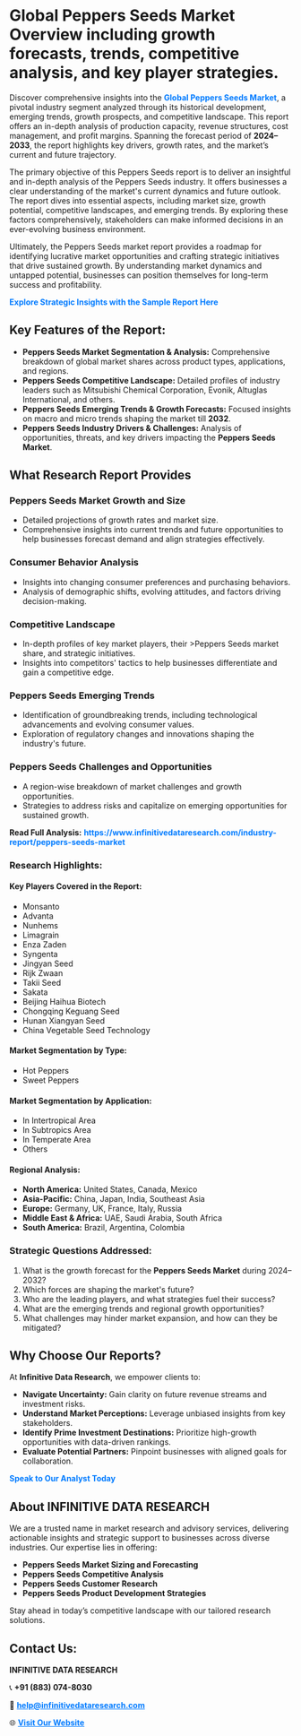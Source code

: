 <h1>Global Peppers Seeds Market Overview including growth forecasts, trends, competitive analysis, and key player strategies.</h1>
<p>
Discover comprehensive insights into the 
<a href="https://www.infinitivedataresearch.com/industry-report/peppers-seeds-market" rel="dofollow" style="color: #007BFF; text-decoration: none;"><strong>Global Peppers Seeds Market</strong></a>, a pivotal industry segment analyzed through its historical development, emerging trends, growth prospects, and competitive landscape. This report offers an in-depth analysis of production capacity, revenue structures, cost management, and profit margins. Spanning the forecast period of <strong>2024–2033</strong>, the report highlights key drivers, growth rates, and the market’s current and future trajectory.
</p>
<p>
The primary objective of this Peppers Seeds report is to deliver an insightful and in-depth analysis of the Peppers Seeds industry. It offers businesses a clear understanding of the market's current dynamics and future outlook. The report dives into essential aspects, including market size, growth potential, competitive landscapes, and emerging trends. By exploring these factors comprehensively, stakeholders can make informed decisions in an ever-evolving business environment.
</p>
<p>
Ultimately, the Peppers Seeds market report provides a roadmap for identifying lucrative market opportunities and crafting strategic initiatives that drive sustained growth. By understanding market dynamics and untapped potential, businesses can position themselves for long-term success and profitability.
</p>
<p>
<a href="https://www.infinitivedataresearch.com/request-sample/reportId=105127" style="color: #007BFF; text-decoration: none;"><strong>Explore Strategic Insights with the Sample Report Here</strong></a>
</p>

<h2>Key Features of the Report:</h2>
<ul>
<li><strong>Peppers Seeds Market Segmentation & Analysis:</strong> Comprehensive breakdown of global market shares across product types, applications, and regions.</li>
<li><strong>Peppers Seeds Competitive Landscape:</strong> Detailed profiles of industry leaders such as Mitsubishi Chemical Corporation, Evonik, Altuglas International, and others.</li>
<li><strong>Peppers Seeds Emerging Trends & Growth Forecasts:</strong> Focused insights on macro and micro trends shaping the market till <strong>2032</strong>.</li>
<li><strong>Peppers Seeds Industry Drivers & Challenges:</strong> Analysis of opportunities, threats, and key drivers impacting the <strong>Peppers Seeds Market</strong>.</li>
</ul>

<h2>What Research Report Provides</h2>
<h3>Peppers Seeds Market Growth and Size</h3>
<ul>
<li>Detailed projections of growth rates and market size.</li>
<li>Comprehensive insights into current trends and future opportunities to help businesses forecast demand and align strategies effectively.</li>
</ul>

<h3>Consumer Behavior Analysis</h3>
<ul>
<li>Insights into changing consumer preferences and purchasing behaviors.</li>
<li>Analysis of demographic shifts, evolving attitudes, and factors driving decision-making.</li>
</ul>

<h3>Competitive Landscape</h3>
<ul>
<li>In-depth profiles of key market players, their >Peppers Seeds market share, and strategic initiatives.</li>
<li>Insights into competitors' tactics to help businesses differentiate and gain a competitive edge.</li>
</ul>

<h3>Peppers Seeds Emerging Trends</h3>
<ul>
<li>Identification of groundbreaking trends, including technological advancements and evolving consumer values.</li>
<li>Exploration of regulatory changes and innovations shaping the industry's future.</li>
</ul>

<h3>Peppers Seeds Challenges and Opportunities</h3>
<ul>
<li>A region-wise breakdown of market challenges and growth opportunities.</li>
<li>Strategies to address risks and capitalize on emerging opportunities for sustained growth.</li>
</ul>
<p><strong>Read Full Analysis:</strong> <a href="https://www.infinitivedataresearch.com/industry-report/peppers-seeds-market" rel="dofollow" style="color: #007BFF; text-decoration: none;"><strong>https://www.infinitivedataresearch.com/industry-report/peppers-seeds-market</strong></a></p>
<h3>Research Highlights:</h3>
<h4>Key Players Covered in the Report:</h4>
<ul><li>Monsanto</li><li>Advanta</li><li>Nunhems</li><li>Limagrain</li><li>Enza Zaden</li><li>Syngenta</li><li>Jingyan Seed</li><li>Rijk Zwaan</li><li>Takii Seed</li><li>Sakata</li><li>Beijing Haihua Biotech</li><li>Chongqing Keguang Seed</li><li>Hunan Xiangyan Seed</li><li>China Vegetable Seed Technology</li></ul>
<h4>Market Segmentation by Type:</h4>
<ul><li>Hot Peppers</li><li>Sweet Peppers</li></ul>
<h4>Market Segmentation by Application:</h4>
<ul><li>In Intertropical Area</li><li>In Subtropics Area</li><li>In Temperate Area</li><li>Others</li></ul>

<h4>Regional Analysis:</h4>
<ul>
<li><strong>North America:</strong> United States, Canada, Mexico</li>
<li><strong>Asia-Pacific:</strong> China, Japan, India, Southeast Asia</li>
<li><strong>Europe:</strong> Germany, UK, France, Italy, Russia</li>
<li><strong>Middle East & Africa:</strong> UAE, Saudi Arabia, South Africa</li>
<li><strong>South America:</strong> Brazil, Argentina, Colombia</li>
</ul>

<h3>Strategic Questions Addressed:</h3>
<ol>
<li>What is the growth forecast for the <strong>Peppers Seeds Market</strong> during 2024–2032?</li>
<li>Which forces are shaping the market's future?</li>
<li>Who are the leading players, and what strategies fuel their success?</li>
<li>What are the emerging trends and regional growth opportunities?</li>
<li>What challenges may hinder market expansion, and how can they be mitigated?</li>
</ol>

<h2>Why Choose Our Reports?</h2>
<p>At <strong>Infinitive Data Research</strong>, we empower clients to:</p>
<ul>
<li><strong>Navigate Uncertainty:</strong> Gain clarity on future revenue streams and investment risks.</li>
<li><strong>Understand Market Perceptions:</strong> Leverage unbiased insights from key stakeholders.</li>
<li><strong>Identify Prime Investment Destinations:</strong> Prioritize high-growth opportunities with data-driven rankings.</li>
<li><strong>Evaluate Potential Partners:</strong> Pinpoint businesses with aligned goals for collaboration.</li>
</ul>
<p><a href="https://www.infinitivedataresearch.com/industry-report/peppers-seeds-market" rel="dofollow" style="color: #007BFF; text-decoration: none;"><strong>Speak to Our Analyst Today</strong></a></p>

<h2>About INFINITIVE DATA RESEARCH</h2>
<p>We are a trusted name in market research and advisory services, delivering actionable insights and strategic support to businesses across diverse industries. Our expertise lies in offering:</p>
<ul>
<li><strong>Peppers Seeds Market Sizing and Forecasting</strong></li>
<li><strong>Peppers Seeds Competitive Analysis</strong></li>
<li><strong>Peppers Seeds Customer Research</strong></li>
<li><strong>Peppers Seeds Product Development Strategies</strong></li>
</ul>
<p>Stay ahead in today’s competitive landscape with our tailored research solutions.</p>

<h2>Contact Us:</h2>
<p><strong>INFINITIVE DATA RESEARCH</strong></p>
<p>📞 <strong>+91 (883) 074-8030</strong></p>
<p>📧 <strong><a href="mailto:help@infinitivedataresearch.com" style="color: #007BFF;">help@infinitivedataresearch.com</a></strong></p>
<p>🌐 <strong><a href="https://www.infinitivedataresearch.com" rel="dofollow" style="color: #007BFF;">Visit Our Website</a></strong></p>